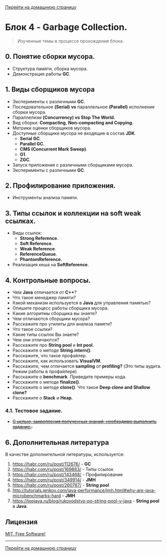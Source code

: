 [Перейти на домашнюю страницу](../README.md)

# Блок 4 - Garbage Collection.
> Изученные темы в процессе прохождения блока.

## 0. Понятие сборки мусора. 
* Структура памяти, сборка мусора.
* Демонстрация работы **GC**.

## 1. Виды сборщиков мусора
* Эксперименты с различными **GC**.
* Последовательное **(Serial)** **vs** параллельное **(Parallel)** исполнение сборки мусора.
* Параллелизм **(Concurrency) vs Stop The World.**
* Вид сборки: **Compacting**, **Non-compacting and Copying.**
* Метрики оценки сборщиков мусора.
* Доступные сборщики мусора не входящие в состав **JDK**.
  * **Serial GC**.
  * **Parallel GC**.
  * **CMS (Concurrent Mark Sweep)**.
  * **G1**.
  * **ZGC**.
* Запуск приложения с различными сборщиками мусора.
* Эксперименты с различными **GC**.

## 2. Профилирование приложения.
* Инструменты анализа памяти.

## 3. Типы ссылок и коллекции на soft weak ссылках.
* Виды ссылок:
  * **Strong Reference**.
  * **Soft Reference**.
  * **Weak Reference**.
  * **ReferenceQueue**.
  * **PhantomReference**.
* Реализация кеша на **SoftReference**.

## 4. Контрольные вопросы.
* Чем **Java** отличается от **C++**?
* Что такое менеджер памяти?
* Какой механизм используется в **Java** для управления памятью?
* Опишите процесс работы сборщика мусора.
* Какие алгоритмы сборщика вы знаете?
* Чем отличаются сборщики мусора?
* Расскажите про утилиты для анализа памяти?
* Что такое ссылки?
* Какие типы ссылок Вы знаете?
* Чем они отличаются?
* Расскажите про **String pool** и **Int pool**.
* Расскажите о методе **String.intern()**.
* Расскажите, что такое профайлер.
* Расскажите, как использовать **VisualVM**.
* Расскажите, чем отличается **sampling** от **profiling?** (Это типы аудита. Режим работы в профайлере)
* Расскажите о **benchmark**. Приведите примеры кода.
* Расскажите о методе **finalize()**.
* Расскажите о методе **clone()**. Что такое **Deep clone and Shallow clone?**
* Расскажите о **Stack** и **Heap**.

### 4.1. Тестовое задание.
* ~~[С целью, закрепления полученных знаний, необходимо выполнить задание.]().~~

## 6. Дополнительная литература
В качестве дополнительной литературы, используется:
 
1. https://habr.com/ru/post/112676/ - **GC**
2. https://habr.com/ru/post/169883/ - Типы ссылок
3. https://habr.com/ru/post/143468/ - Профилирование
4. https://habr.com/ru/post/349914/ - **JMH**
5. https://habr.com/ru/post/260767/ - **String pool**
6. http://tutorials.jenkov.com/java-performance/jmh.html#why-are-java-microbenchmarks-hard - **JMH** 
7. https://topjava.ru/blog/rukovodstvo-po-string-pool-v-java - **String pool** в **Java**.

## Лицензия

[MIT. Free Software!](https://github.com/ViktorJava/job4j/tree/master/LICENSE)

---

[Перейти на домашнюю страницу](../README.md)
